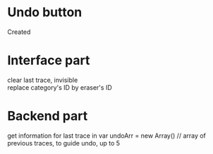 # Undo button   
Created 

# Interface part
clear last trace, invisible   
replace category's ID by eraser's ID    


# Backend part    
get information for last trace in 
var undoArr = new Array() // array of previous traces, to guide undo, up to 5    

